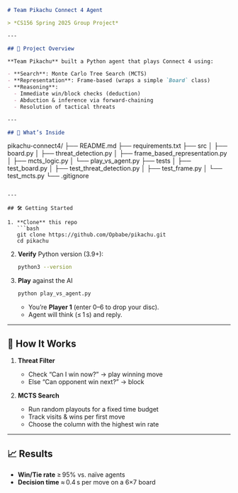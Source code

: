 ```markdown
# Team Pikachu Connect 4 Agent

> *CS156 Spring 2025 Group Project*

---

## 🚀 Project Overview

**Team Pikachu** built a Python agent that plays Connect 4 using:

- **Search**: Monte Carlo Tree Search (MCTS)  
- **Representation**: Frame‑based (wraps a simple `Board` class)  
- **Reasoning**:  
  - Immediate win/block checks (deduction)  
  - Abduction & inference via forward‑chaining  
  - Resolution of tactical threats  

---

## 📂 What’s Inside

```

pikachu-connect4/
├── README.md
├── requirements.txt
├── src
│   ├── board.py
│   ├── threat_detection.py
│   ├── frame_based_representation.py
│   ├── mcts_logic.py
│   └── play_vs_agent.py
├── tests
│   ├── test_board.py
│   ├── test_threat_detection.py
│   ├── test_frame.py
│   └── test_mcts.py
└── .gitignore

````

---

## 🛠️ Getting Started

1. **Clone** this repo  
   ```bash
   git clone https://github.com/Opbabe/pikachu.git
   cd pikachu
````

2. **Verify** Python version (3.9+):

   ```bash
   python3 --version
   ```

3. **Play** against the AI

   ```bash
   python play_vs_agent.py
   ```

   * You’re **Player 1** (enter 0–6 to drop your disc).
   * Agent will think (≤ 1 s) and reply.

---

## 🎯 How It Works

1. **Threat Filter**

   * Check “Can I win now?” → play winning move
   * Else “Can opponent win next?” → block

2. **MCTS Search**

   * Run random playouts for a fixed time budget
   * Track visits & wins per first move
   * Choose the column with the highest win rate

---

## 📈 Results

* **Win/Tie rate** ≥ 95% vs. naïve agents
* **Decision time** ≈ 0.4 s per move on a 6×7 board




```
```
